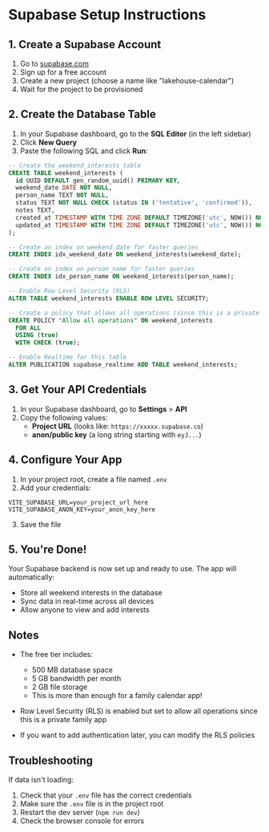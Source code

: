 # Supabase Setup Instructions

## 1. Create a Supabase Account

1. Go to [supabase.com](https://supabase.com)
2. Sign up for a free account
3. Create a new project (choose a name like "lakehouse-calendar")
4. Wait for the project to be provisioned

## 2. Create the Database Table

1. In your Supabase dashboard, go to the **SQL Editor** (in the left sidebar)
2. Click **New Query**
3. Paste the following SQL and click **Run**:

```sql
-- Create the weekend_interests table
CREATE TABLE weekend_interests (
  id UUID DEFAULT gen_random_uuid() PRIMARY KEY,
  weekend_date DATE NOT NULL,
  person_name TEXT NOT NULL,
  status TEXT NOT NULL CHECK (status IN ('tentative', 'confirmed')),
  notes TEXT,
  created_at TIMESTAMP WITH TIME ZONE DEFAULT TIMEZONE('utc', NOW()) NOT NULL,
  updated_at TIMESTAMP WITH TIME ZONE DEFAULT TIMEZONE('utc', NOW()) NOT NULL
);

-- Create an index on weekend_date for faster queries
CREATE INDEX idx_weekend_date ON weekend_interests(weekend_date);

-- Create an index on person_name for faster queries
CREATE INDEX idx_person_name ON weekend_interests(person_name);

-- Enable Row Level Security (RLS)
ALTER TABLE weekend_interests ENABLE ROW LEVEL SECURITY;

-- Create a policy that allows all operations (since this is a private family app)
CREATE POLICY "Allow all operations" ON weekend_interests
  FOR ALL
  USING (true)
  WITH CHECK (true);

-- Enable Realtime for this table
ALTER PUBLICATION supabase_realtime ADD TABLE weekend_interests;
```

## 3. Get Your API Credentials

1. In your Supabase dashboard, go to **Settings** > **API**
2. Copy the following values:
   - **Project URL** (looks like: `https://xxxxx.supabase.co`)
   - **anon/public key** (a long string starting with `eyJ...`)

## 4. Configure Your App

1. In your project root, create a file named `.env`
2. Add your credentials:

```
VITE_SUPABASE_URL=your_project_url_here
VITE_SUPABASE_ANON_KEY=your_anon_key_here
```

3. Save the file

## 5. You're Done!

Your Supabase backend is now set up and ready to use. The app will automatically:
- Store all weekend interests in the database
- Sync data in real-time across all devices
- Allow anyone to view and add interests

## Notes

- The free tier includes:
  - 500 MB database space
  - 5 GB bandwidth per month
  - 2 GB file storage
  - This is more than enough for a family calendar app!

- Row Level Security (RLS) is enabled but set to allow all operations since this is a private family app
- If you want to add authentication later, you can modify the RLS policies

## Troubleshooting

If data isn't loading:
1. Check that your `.env` file has the correct credentials
2. Make sure the `.env` file is in the project root
3. Restart the dev server (`npm run dev`)
4. Check the browser console for errors
